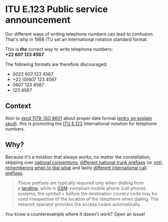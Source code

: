 # ITU E.123 Public service announcement

Our different ways of writing telephone numbers can lead to confusion. That's why in 1988 ITU set an international notation standard format.

This is **_the_** correct way to write telephone numbers:  
**+22 607 123 4567**

The following formats are therefore discouraged:
- 0022 607 123 4567
- +22 (0)607 123 4567
- 0607 123 4567
- 123 4567

## Context

Akin to [xkcd 1179: ISO 8601](https://xkcd.com/1179/) about proper date format ([entry on explain xkcd](https://www.explainxkcd.com/wiki/index.php/1179:_ISO_8601)), this is promoting the [ITU E.123](https://en.wikipedia.org/wiki/E.123) international notation for telephone numbers.

## Why?

Because it's a notation that always works, no matter the constellation, skipping over [national conventions](https://en.wikipedia.org/w/index.php?title=National_conventions_for_writing_telephone_numbers&oldid=1287294480), [different national trunk prefixes](https://en.wikipedia.org/w/index.php?title=Trunk_prefix&oldid=1288774700#Countries_using_national_trunk_prefixes) (or [not](https://en.wikipedia.org/w/index.php?title=Trunk_prefix&oldid=1288774700#Countries_that_no_longer_use_a_national_trunk_prefix)), [remembering when to dial what](https://en.wikipedia.org/w/index.php?title=Trunk_prefix&oldid=1288774700#Example) and lastly [different international call prefixes](https://en.wikipedia.org/w/index.php?title=List_of_international_call_prefixes&oldid=1307819193):

> These prefixes are typically required only when dialling from a [landline](https://en.wikipedia.org/wiki/Landline "Landline"), while in [GSM](https://en.wikipedia.org/wiki/GSM "GSM")-compliant mobile phone (cell phone) systems, the symbol *+* before the destination country code may be used irrespective of the location of the telephone when dialing. The network operator provides the access codes automatically.

You know a counterexample where it doesn't work? Open an issue!
